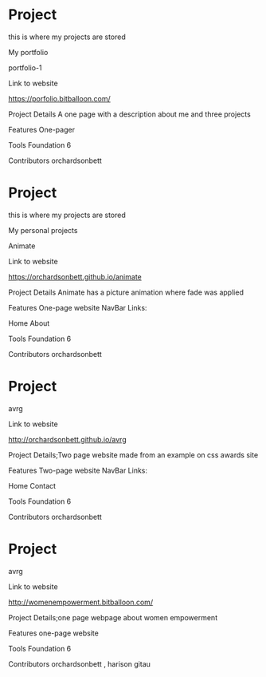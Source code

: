 # Project
this is where my projects are stored

My portfolio

portfolio-1

Link to website

https://porfolio.bitballoon.com/

Project Details A one page with a description about me and three projects

Features One-pager

Tools Foundation 6

Contributors orchardsonbett

# Project
this is where my projects are stored

My personal projects

Animate

Link to website

https://orchardsonbett.github.io/animate

Project Details Animate has a picture animation where fade was applied

Features One-page website NavBar Links:

Home
About 

Tools Foundation 6

Contributors orchardsonbett


# Project
avrg

Link to website

http://orchardsonbett.github.io/avrg

Project Details;Two page website made from an example on css awards site

Features Two-page website NavBar Links:

Home
Contact

Tools Foundation 6

Contributors orchardsonbett


# Project
avrg

Link to website

http://womenempowerment.bitballoon.com/

Project Details;one page webpage about women empowerment

Features one-page website

Tools Foundation 6

Contributors orchardsonbett , harison gitau



